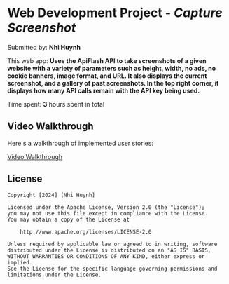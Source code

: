 # Web Development Project - *Capture Screenshot*

Submitted by: **Nhi Huynh**

This web app: **Uses the ApiFlash API to take screenshots of a given website with a variety of parameters such as height, width, no ads, no cookie banners, image format, and URL. It also displays the current screenshot, and a gallery of past screenshots. In the top right corner, it displays how many API calls remain with the API key being used.**

Time spent: **3** hours spent in total

## Video Walkthrough

Here's a walkthrough of implemented user stories:

[Video Walkthrough](https://imgur.com/a/tKPnhko)


## License

    Copyright [2024] [Nhi Huynh]

    Licensed under the Apache License, Version 2.0 (the "License");
    you may not use this file except in compliance with the License.
    You may obtain a copy of the License at

        http://www.apache.org/licenses/LICENSE-2.0

    Unless required by applicable law or agreed to in writing, software
    distributed under the License is distributed on an "AS IS" BASIS,
    WITHOUT WARRANTIES OR CONDITIONS OF ANY KIND, either express or implied.
    See the License for the specific language governing permissions and
    limitations under the License.

